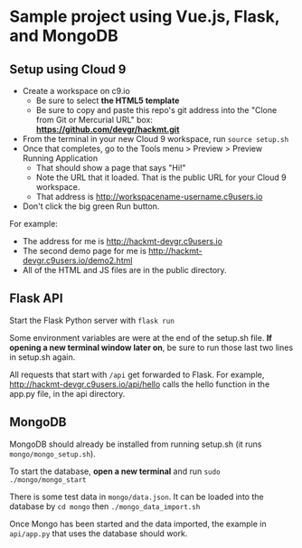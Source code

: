 # Sample project using Vue.js, Flask, and MongoDB

## Setup using Cloud 9
- Create a workspace on c9.io 
    - Be sure to select **the HTML5 template**
    - Be sure to copy and paste this repo's git address into the "Clone from Git or Mercurial URL" box: **https://github.com/devgr/hackmt.git**
- From the terminal in your new Cloud 9 workspace, run `source setup.sh`
- Once that completes, go to the Tools menu > Preview > Preview Running Application
    - That should show a page that says "Hi!"
    - Note the URL that it loaded. That is the public URL for your Cloud 9 workspace.
    - That address is http://workspacename-username.c9users.io 
- Don't click the big green Run button.

For example:
- The address for me is http://hackmt-devgr.c9users.io
- The second demo page for me is http://hackmt-devgr.c9users.io/demo2.html
- All of the HTML and JS files are in the public directory.

## Flask API
Start the Flask Python server with `flask run`

Some environment variables are were at the end of the setup.sh file. **If opening a new terminal window later on**, be sure to run those last two lines in setup.sh again.

All requests that start with `/api` get forwarded to Flask. For example, http://hackmt-devgr.c9users.io/api/hello calls the hello function in the app.py file, in the api directory.

## MongoDB
MongoDB should already be installed from running setup.sh (it runs `mongo/mongo_setup.sh`). 

To start the database, **open a new terminal** and run `sudo ./mongo/mongo_start`

There is some test data in `mongo/data.json`. It can be loaded into the database by `cd mongo` then `./mongo_data_import.sh`

Once Mongo has been started and the data imported, the example in `api/app.py` that uses the database should work.